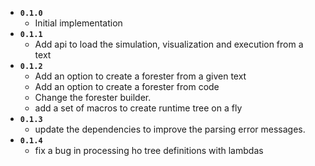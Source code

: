 * **`0.1.0`**
  * Initial implementation
* **`0.1.1`**
  * Add api to load the simulation, visualization and execution from a text
* **`0.1.2`**
  * Add an option to create a forester from a given text
  * Add an option to create a forester from code
  * Change the forester builder.
  * add a set of macros to create runtime tree on a fly
* **`0.1.3`**
  * update the dependencies to improve the parsing error messages.
* **`0.1.4`**
  * fix a bug in processing ho tree definitions with lambdas
 
